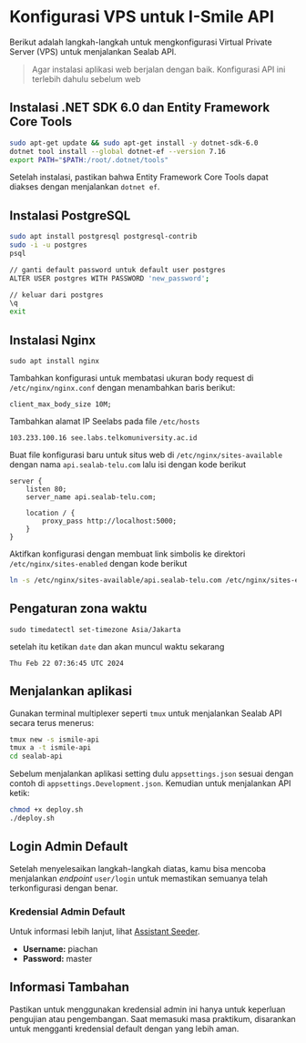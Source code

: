 # Konfigurasi VPS untuk I-Smile API

Berikut adalah langkah-langkah untuk mengkonfigurasi Virtual Private Server (VPS) untuk menjalankan Sealab API.
> Agar instalasi aplikasi web berjalan dengan baik. Konfigurasi API ini terlebih dahulu sebelum web

## Instalasi .NET SDK 6.0 dan Entity Framework Core Tools

```bash
sudo apt-get update && sudo apt-get install -y dotnet-sdk-6.0
dotnet tool install --global dotnet-ef --version 7.16
export PATH="$PATH:/root/.dotnet/tools"
```
Setelah instalasi, pastikan bahwa Entity Framework Core Tools dapat diakses dengan menjalankan `dotnet ef`.

## Instalasi PostgreSQL
```bash
sudo apt install postgresql postgresql-contrib
sudo -i -u postgres
psql

// ganti default password untuk default user postgres
ALTER USER postgres WITH PASSWORD 'new_password';

// keluar dari postgres
\q
exit
```

## Instalasi Nginx
```
sudo apt install nginx
```
Tambahkan konfigurasi untuk membatasi ukuran body request di `/etc/nginx/nginx.conf` dengan menambahkan baris berikut:
```
client_max_body_size 10M;
```
Tambahkan alamat IP Seelabs pada file `/etc/hosts`

```
103.233.100.16 see.labs.telkomuniversity.ac.id
```

Buat file konfigurasi baru untuk situs web di `/etc/nginx/sites-available` dengan nama `api.sealab-telu.com` lalu isi dengan kode berikut

```
server {
    listen 80;
    server_name api.sealab-telu.com;

    location / {
        proxy_pass http://localhost:5000;
    }
}
```
Aktifkan konfigurasi dengan membuat link simbolis ke direktori `/etc/nginx/sites-enabled` dengan kode berikut
``` bash
ln -s /etc/nginx/sites-available/api.sealab-telu.com /etc/nginx/sites-enabled/
```

## Pengaturan zona waktu
```
sudo timedatectl set-timezone Asia/Jakarta
```
setelah itu ketikan `date` dan akan muncul waktu sekarang
```
Thu Feb 22 07:36:45 UTC 2024
```

## Menjalankan aplikasi
Gunakan terminal multiplexer seperti `tmux` untuk menjalankan Sealab API secara terus menerus:
```bash
tmux new -s ismile-api
tmux a -t ismile-api
cd sealab-api
```
Sebelum menjalankan aplikasi setting dulu `appsettings.json` sesuai dengan contoh di `appsettings.Development.json`. Kemudian untuk menjalankan API ketik:
```bash
chmod +x deploy.sh
./deploy.sh
```
## Login Admin Default
Setelah menyelesaikan langkah-langkah diatas, kamu bisa mencoba menjalankan *endpoint* `user/login` untuk memastikan semuanya telah terkonfigurasi dengan benar.

### Kredensial Admin Default
Untuk informasi lebih lanjut, lihat [Assistant Seeder](DataAccess/Seeders/AssistantSeed.cs).

- **Username:** piachan
- **Password:** master

## Informasi Tambahan
Pastikan untuk menggunakan kredensial admin ini hanya untuk keperluan pengujian atau pengembangan. Saat memasuki masa praktikum, disarankan untuk mengganti kredensial default dengan yang lebih aman.
